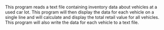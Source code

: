 This program reads a text file containing inventory data about vehicles at a used car lot. 
This program will then display the data for each vehicle on a single line and will calculate and display the total retail value for all vehicles. 
This program will also write the data for each vehicle to a text file.
